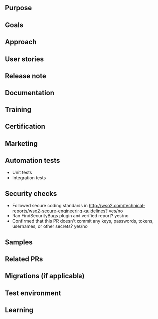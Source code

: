 ## Purpose
<!-- Describe the problems, issues, or needs driving this feature/fix and include links to related issues in the following format: Resolves issue1, issue2, etc. -->

## Goals
<!-- Describe the solutions that this feature/fix will introduce to resolve the problems described above -->

## Approach
<!-- Describe how you are implementing the solutions. Include an animated GIF or screenshot if the change affects the UI (email documentation@wso2.com to review all UI text). Include a link to a Markdown file or Google doc if the feature write-up is too long to paste here. -->

## User stories
<!-- Summary of user stories addressed by this change -->

## Release note
<!-- Brief description of the new feature or bug fix as it will appear in the release notes -->

## Documentation
<!-- Link(s) to product documentation that addresses the changes of this PR. If no doc impact, enter “N/A” plus brief explanation of why there’s no doc impact -->

## Training
<!-- Link to the PR for changes to the training content in https://github.com/wso2/WSO2-Training, if applicable -->

## Certification
<!-- Type “Sent” when you have provided new/updated certification questions, plus four answers for each question (correct answer highlighted in bold), based on this change. Certification questions/answers should be sent to certification@wso2.com and NOT pasted in this PR. If there is no impact on certification exams, type “N/A” and explain why. -->

## Marketing
<!-- Link to drafts of marketing content that will describe and promote this feature, including product page changes, technical articles, blog posts, videos, etc., if applicable -->

## Automation tests
 - Unit tests 
   <!-- Code coverage information -->
 - Integration tests
   <!-- Details about the test cases and coverage -->

## Security checks
 - Followed secure coding standards in http://wso2.com/technical-reports/wso2-secure-engineering-guidelines? yes/no
 - Ran FindSecurityBugs plugin and verified report? yes/no
 - Confirmed that this PR doesn't commit any keys, passwords, tokens, usernames, or other secrets? yes/no

## Samples
<!-- Provide high-level details about the samples related to this feature -->

## Related PRs
<!-- List any other related PRs -->

## Migrations (if applicable)
<!-- Describe migration steps and platforms on which migration has been tested -->

## Test environment
<!-- List all JDK versions, operating systems, databases, and browser/versions on which this feature/fix was tested -->
 
## Learning
<!-- Describe the research phase and any blog posts, patterns, libraries, or add-ons you used to solve the problem. -->
